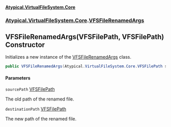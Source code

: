 #### [Atypical.VirtualFileSystem.Core](VirtualFileSystem.md 'VirtualFileSystem')
### [Atypical.VirtualFileSystem.Core](VirtualFileSystem.md#Atypical.VirtualFileSystem.Core 'Atypical.VirtualFileSystem.Core').[VFSFileRenamedArgs](VFSFileRenamedArgs.md 'Atypical.VirtualFileSystem.Core.VFSFileRenamedArgs')

## VFSFileRenamedArgs(VFSFilePath, VFSFilePath) Constructor

Initializes a new instance of the [VFSFileRenamedArgs](VFSFileRenamedArgs.md 'Atypical.VirtualFileSystem.Core.VFSFileRenamedArgs') class.

```csharp
public VFSFileRenamedArgs(Atypical.VirtualFileSystem.Core.VFSFilePath sourcePath, Atypical.VirtualFileSystem.Core.VFSFilePath destinationPath);
```
#### Parameters

<a name='Atypical.VirtualFileSystem.Core.VFSFileRenamedArgs.VFSFileRenamedArgs(Atypical.VirtualFileSystem.Core.VFSFilePath,Atypical.VirtualFileSystem.Core.VFSFilePath).sourcePath'></a>

`sourcePath` [VFSFilePath](VFSFilePath.md 'Atypical.VirtualFileSystem.Core.VFSFilePath')

The old path of the renamed file.

<a name='Atypical.VirtualFileSystem.Core.VFSFileRenamedArgs.VFSFileRenamedArgs(Atypical.VirtualFileSystem.Core.VFSFilePath,Atypical.VirtualFileSystem.Core.VFSFilePath).destinationPath'></a>

`destinationPath` [VFSFilePath](VFSFilePath.md 'Atypical.VirtualFileSystem.Core.VFSFilePath')

The new path of the renamed file.